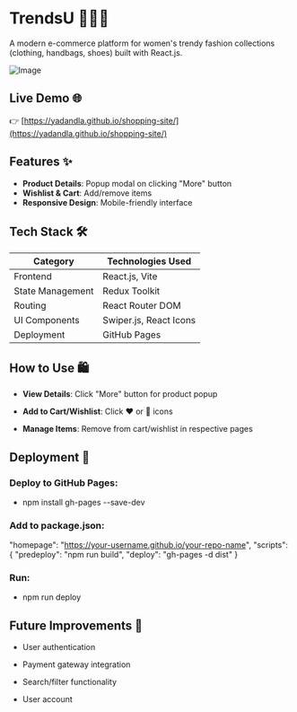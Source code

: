 # TrendsU 👗👜👠

A modern e-commerce platform for women's trendy fashion collections (clothing, handbags, shoes) built with React.js.

![Image](https://github.com/user-attachments/assets/d039e68f-7d0d-49c6-8153-c18bdd9776d9)

## Live Demo 🌐

👉 [https://yadandla.github.io/shopping-site/](https://yadandla.github.io/shopping-site/)

## Features ✨

- **Product Details**: Popup modal on clicking "More" button
- **Wishlist & Cart**: Add/remove items
- **Responsive Design**: Mobile-friendly interface

## Tech Stack 🛠️

| Category         | Technologies Used      |
| ---------------- | ---------------------- |
| Frontend         | React.js, Vite         |
| State Management | Redux Toolkit          |
| Routing          | React Router DOM       |
| UI Components    | Swiper.js, React Icons |
| Deployment       | GitHub Pages           |

## How to Use 🛍️

- **View Details**: Click "More" button for product popup

- **Add to Cart/Wishlist**: Click ❤️ or 🛒 icons

- **Manage Items**: Remove from cart/wishlist in respective pages

## Deployment 🚀

### Deploy to GitHub Pages:

- npm install gh-pages --save-dev

### Add to package.json:

"homepage": "https://your-username.github.io/your-repo-name",
"scripts": {
"predeploy": "npm run build",
"deploy": "gh-pages -d dist"
}

### Run:

- npm run deploy

## Future Improvements 🔮

- User authentication

- Payment gateway integration

- Search/filter functionality

- User account
